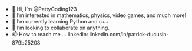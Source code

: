 - 👋 Hi, I’m @PattyCoding123
- 👀 I’m interested in mathematics, physics, video games, and much more!
- 🌱 I’m currently learning Python and c++
- 💞️ I’m looking to collaborate on anything.
- 📫 How to reach me ... linkedin: linkedin.com/in/patrick-ducusin-879b25208

<!---
PattyCoding123/PattyCoding123 is a ✨ special ✨ repository because its `README.md` (this file) appears on your GitHub profile.
You can click the Preview link to take a look at your changes.
--->
